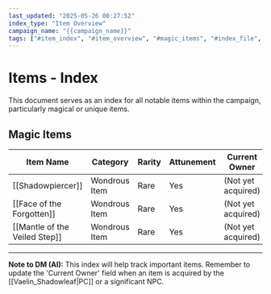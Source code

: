```yaml
---
last_updated: "2025-05-26 00:27:52"
index_type: "Item Overview"
campaign_name: "{{campaign_name}}"
tags: ["#item_index", "#item_overview", "#magic_items", "#index_file", "#campaign_data", "#unique_items"] # (NEW/ENHANCED)
---
```

# Items - Index

This document serves as an index for all notable items within the campaign, particularly magical or unique items.

## Magic Items

| Item Name | Category | Rarity | Attunement | Current Owner |
|---|---|---|---|---|
| [[Shadowpiercer]] | Wondrous Item | Rare | Yes | (Not yet acquired) |
| [[Face of the Forgotten]] | Wondrous Item | Rare | Yes | (Not yet acquired) |
| [[Mantle of the Veiled Step]] | Wondrous Item | Rare | Yes | (Not yet acquired) |

---
**Note to DM (AI):** This index will help track important items. Remember to update the 'Current Owner' field when an item is acquired by the [[Vaelin_Shadowleaf|PC]] or a significant NPC.